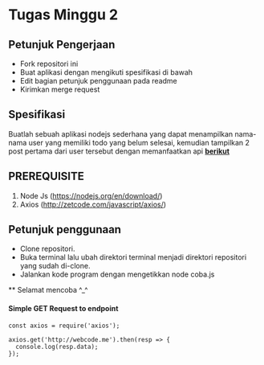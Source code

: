 # Tugas Minggu 2
## Petunjuk Pengerjaan
* Fork repositori ini
* Buat aplikasi dengan mengikuti spesifikasi di bawah
* Edit bagian petunjuk penggunaan pada readme
* Kirimkan merge request

## Spesifikasi
Buatlah sebuah aplikasi nodejs sederhana yang dapat menampilkan nama-nama user yang memiliki todo yang belum selesai, kemudian tampilkan 2 post pertama dari user tersebut dengan memanfaatkan api [**berikut**](https://jsonplaceholder.typicode.com/)

## PREREQUISITE
1. Node Js 
(https://nodejs.org/en/download/)
2. Axios 
(http://zetcode.com/javascript/axios/)

## Petunjuk penggunaan
* Clone repositori.
* Buka terminal lalu ubah direktori terminal menjadi direktori repositori yang sudah di-clone.
* Jalankan kode program dengan mengetikkan node coba.js

** Selamat mencoba ^_^

#### Simple GET Request to endpoint
    const axios = require('axios');
 
    axios.get('http://webcode.me').then(resp => {
      console.log(resp.data);
    });
